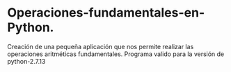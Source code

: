 # Operaciones-fundamentales-en-Python.
Creación de una pequeña aplicación que nos permite realizar las operaciones aritméticas fundamentales.
Programa valido para la versión de python-2.7.13
